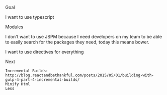 
Goal

I want to use typescript

Modules

I don't want to use JSPM because I need developers on my team to be able to easily search for the packages they need, today this means bower.

I want to use directives for everything

Next

	Incremental Builds: http://blog.reactandbethankful.com/posts/2015/05/01/building-with-gulp-4-part-4-incremental-builds/
	Minify Html
	Less

